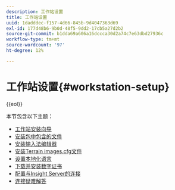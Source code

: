 ```yaml
---
description: 工作站设置
title: 工作站设置
uuid: 1dadddec-f157-4d66-845b-9d4047363d69
exl-id: 177d48b6-9b0d-48f5-9dd2-17cb5a27d2b2
source-git-commit: b1dda69a606a16dccca30d2a74c7e63dbd27936c
workflow-type: tm+mt
source-wordcount: '97'
ht-degree: 12%

---
```


# 工作站设置{#workstation-setup}

{{eol}}

本节包含以下主题：

* [工作站安装向导](dwb-client-installer.md)
* [安装包中包含的文件](c-install-pkg.md)
* [安装输入法编辑器](https://experienceleague.adobe.com/docs/data-workbench/using/install/workstation-setup/c-localized-ime.html)
* [安装Terrain images.cfg文件](https://experienceleague.adobe.com/docs/data-workbench/using/install/workstation-setup/c-setting-localized-languages.html)
* [设置本地化语言](https://experienceleague.adobe.com/docs/data-workbench/using/install/workstation-setup/c-setting-localized-languages.html)
* [下载并安装数字证书](https://experienceleague.adobe.com/docs/data-workbench/using/install/workstation-setup/c-dgtl-crtf.html)
* [配置与Insight Server的连接](https://experienceleague.adobe.com/docs/data-workbench/using/install/workstation-setup/c-conn-isvr.html)
* [连接疑难解答](https://experienceleague.adobe.com/docs/data-workbench/using/install/workstation-setup/t-conn-trbsh.html)
